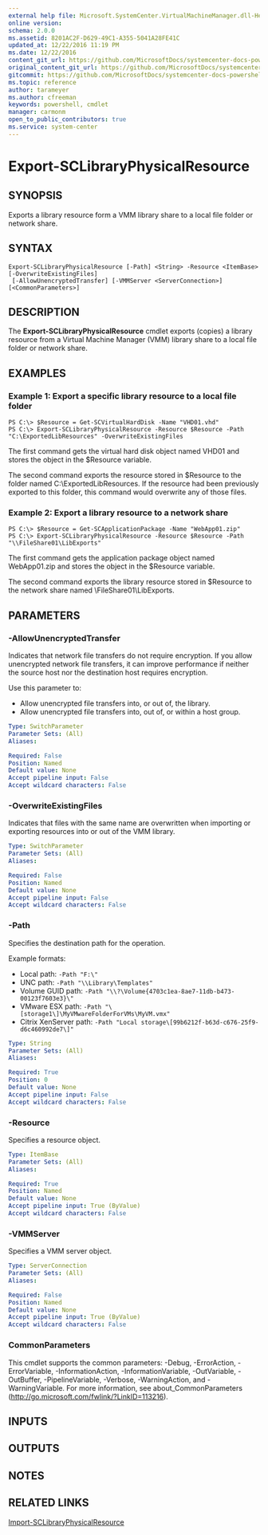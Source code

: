 ```yaml
---
external help file: Microsoft.SystemCenter.VirtualMachineManager.dll-Help.xml
online version: 
schema: 2.0.0
ms.assetid: 8201AC2F-D629-49C1-A355-5041A28FE41C
updated_at: 12/22/2016 11:19 PM
ms.date: 12/22/2016
content_git_url: https://github.com/MicrosoftDocs/systemcenter-docs-powershell/blob/master/systemcenter-cmdlets/SystemCenter2016/VirtualMachineManager/vlatest/Export-SCLibraryPhysicalResource.md
original_content_git_url: https://github.com/MicrosoftDocs/systemcenter-docs-powershell/blob/master/systemcenter-cmdlets/SystemCenter2016/VirtualMachineManager/vlatest/Export-SCLibraryPhysicalResource.md
gitcommit: https://github.com/MicrosoftDocs/systemcenter-docs-powershell/blob/d74e247404a4c865a6c8da735e1b4d296bcb074e/systemcenter-cmdlets/SystemCenter2016/VirtualMachineManager/vlatest/Export-SCLibraryPhysicalResource.md
ms.topic: reference
author: tarameyer
ms.author: cfreeman
keywords: powershell, cmdlet
manager: carmonm
open_to_public_contributors: true
ms.service: system-center
---
```


# Export-SCLibraryPhysicalResource

## SYNOPSIS
Exports a library resource form a VMM library share to a local file folder or network share.

## SYNTAX

```
Export-SCLibraryPhysicalResource [-Path] <String> -Resource <ItemBase> [-OverwriteExistingFiles]
 [-AllowUnencryptedTransfer] [-VMMServer <ServerConnection>] [<CommonParameters>]
```

## DESCRIPTION
The **Export-SCLibraryPhysicalResource** cmdlet exports (copies) a library resource from a Virtual Machine Manager (VMM) library share to a local file folder or network share.

## EXAMPLES

### Example 1: Export a specific library resource to a local file folder
```
PS C:\> $Resource = Get-SCVirtualHardDisk -Name "VHD01.vhd"
PS C:\> Export-SCLibraryPhysicalResource -Resource $Resource -Path "C:\ExportedLibResources" -OverwriteExistingFiles
```

The first command gets the virtual hard disk object named VHD01 and stores the object in the $Resource variable.

The second command exports the resource stored in $Resource to the folder named C:\ExportedLibResources.
If the resource had been previously exported to this folder, this command would overwrite any of those files.

### Example 2: Export a library resource to a network share
```
PS C:\> $Resource = Get-SCApplicationPackage -Name "WebApp01.zip"
PS C:\> Export-SCLibraryPhysicalResource -Resource $Resource -Path "\\FileShare01\LibExports"
```

The first command gets the application package object named WebApp01.zip and stores the object in the $Resource variable.

The second command exports the library resource stored in $Resource to the network share named \\FileShare01\LibExports.

## PARAMETERS

### -AllowUnencryptedTransfer
Indicates that network file transfers do not require encryption.
If you allow unencrypted network file transfers, it can improve performance if neither the source host nor the destination host requires encryption.

Use this parameter to: 

- Allow unencrypted file transfers into, or out of, the library. 
- Allow unencrypted file transfers into, out of, or within a host group.

```yaml
Type: SwitchParameter
Parameter Sets: (All)
Aliases: 

Required: False
Position: Named
Default value: None
Accept pipeline input: False
Accept wildcard characters: False
```

### -OverwriteExistingFiles
Indicates that files with the same name are overwritten when importing or exporting resources into or out of the VMM library.

```yaml
Type: SwitchParameter
Parameter Sets: (All)
Aliases: 

Required: False
Position: Named
Default value: None
Accept pipeline input: False
Accept wildcard characters: False
```

### -Path
Specifies the destination path for the operation. 

Example formats: 

- Local path: `-Path "F:\"`
- UNC path: `-Path "\\Library\Templates"`
- Volume GUID path: `-Path "\\?\Volume{4703c1ea-8ae7-11db-b473-00123f7603e3}\"`
- VMware ESX path: `-Path "\[storage1\]\MyVMwareFolderForVMs\MyVM.vmx"`
- Citrix XenServer path: `-Path "Local storage\[99b6212f-b63d-c676-25f9-d6c460992de7\]"`

```yaml
Type: String
Parameter Sets: (All)
Aliases: 

Required: True
Position: 0
Default value: None
Accept pipeline input: False
Accept wildcard characters: False
```

### -Resource
Specifies a resource object.

```yaml
Type: ItemBase
Parameter Sets: (All)
Aliases: 

Required: True
Position: Named
Default value: None
Accept pipeline input: True (ByValue)
Accept wildcard characters: False
```

### -VMMServer
Specifies a VMM server object.

```yaml
Type: ServerConnection
Parameter Sets: (All)
Aliases: 

Required: False
Position: Named
Default value: None
Accept pipeline input: True (ByValue)
Accept wildcard characters: False
```

### CommonParameters
This cmdlet supports the common parameters: -Debug, -ErrorAction, -ErrorVariable, -InformationAction, -InformationVariable, -OutVariable, -OutBuffer, -PipelineVariable, -Verbose, -WarningAction, and -WarningVariable. For more information, see about_CommonParameters (http://go.microsoft.com/fwlink/?LinkID=113216).

## INPUTS

## OUTPUTS

## NOTES

## RELATED LINKS

[Import-SCLibraryPhysicalResource](xref:SystemCenter2016/VirtualMachineManager/vlatest/Import-SCLibraryPhysicalResource.md)

